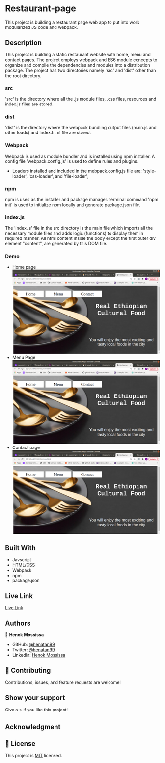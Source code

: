 # Restaurant-page
This project is building a restaurant page web app to put into work modularized JS code and webpack. 
## Description 
This project is building a static restaurant website with home, menu and contact pages. The project employs webpack and ES6 module concepts to organize and compile the dependencies and modules into a distribution package. 
The project has two directories namely 'src' and 'dist' other than the root directory.

### src
'src' is the directory where all the .js module files, .css files, resources and index.js files are stored. 

### dist
'dist' is the directory where the webpack bundling output files (main.js and other loads) and index.html file are stored.  

### Webpack 
Webpack is used as module bundler and is installed using npm installer. A config file 'webpack.config.js' is used 
to define rules and plugins.
- Loaders installed and included in the mebpack.config.js file are: 'style-loader', 'css-loader', and 'file-loader';

### npm 
npm is used as the installer and package manager. terminal command 'npm init' is used to initialize npm locally and generate package.json file.

### index.js
The 'index.js' file in the src directory is the main file which imports all the necessary module files and adds logic (functions) to display them in required manner. 
All html content inside the body except the first outer div element "content", are generated by this DOM file.

### Demo 
- Home page 
![screenshot](src/docs/home.png)
- Menu Page
![screenshot](src/docs/home.png)
- Contact page
![screenshot](src/docs/home.png)
## Built With

- Javscript
- HTML/CSS
- Webpack 
- npm 
- package.json 

## Live Link
[Live Link](https://henatan99.github.io/Restaurant-page/)  

## Authors

👤 **Henok Mossissa**

- GitHub: [@henatan99](https://github.com/henatan99)
- Twitter: [@henatan99](https://twitter.com/henatan99)
- LinkedIn: [Henok Mossissa](https://www.linkedin.com/in/henok-mekonnen-2a251613/)

## :handshake: Contributing

Contributions, issues, and feature requests are welcome!

## Show your support

Give a :star:️ if you like this project!

## Acknowledgment 

## :memo: License

This project is [MIT](./LICENSE) licensed.